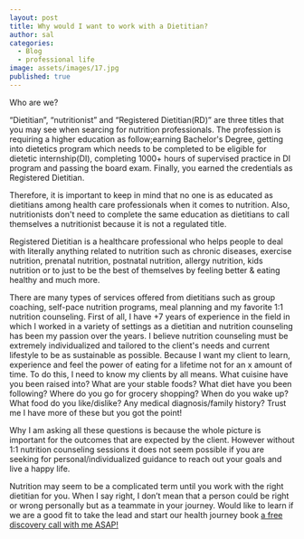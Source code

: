 ```yaml
---
layout: post
title: Why would I want to work with a Dietitian?
author: sal
categories:
  - Blog
  - professional life
image: assets/images/17.jpg
published: true
---
```


Who are we?

“Dietitian”, “nutritionist” and “Registered Dietitian(RD)” are three titles that you may see when searcing for nutrition professionals. The profession is requiring a higher education as follow;earning Bachelor's Degree, getting into dietetics program which needs to be completed to be eligible for dietetic internship(DI), completing 1000+ hours of supervised practice in DI program and passing the board exam. Finally, you earned the credentials as Registered Dietitian. 

Therefore, it is important to keep in mind that no one is as educated as dietitians among health care professionals when it comes to nutrition. Also, nutritionists don't need to complete the same education as dietitians to call themselves a nutritionist because it is not a regulated title. 

Registered Dietitian is a healthcare professional who helps people to deal with literally anything related to nutrition such as chronic diseases, exercise nutrition, prenatal nutrition, postnatal nutrition, allergy nutrition, kids nutrition or to just to be the best of themselves by feeling better & eating healthy and much more. 

There are many types of services offered from dietitians such as group coaching, self-pace nutrition programs, meal planning and my favorite 1:1 nutrition counseling. First of all, I have +7 years of experience in the field in which I worked in a variety of settings as a dietitian and nutrition counseling has been my passion over the years. I believe nutrition counseling must be extremely individualized and tailored to the client's needs and current lifestyle to be as sustainable as possible. Because I want my client to learn, experience and feel the power of eating for a lifetime not for an x amount of time. To do this, I need to know my clients by all means. What cuisine have you been raised into? What are your stable foods?  What diet have you been following? Where do you go for  grocery shopping? When do you wake up? What food do you like/dislike? Any medical diagnosis/family history? Trust me I have more of these but you got the point! 

Why I am asking all these questions is because the whole picture is important for the outcomes that are expected by the client. However without  1:1 nutrition counseling sessions it does not seem possible if you are seeking for personal/individualized guidance to reach out your goals and live a happy life. 

Nutrition may seem to be a complicated term until you work with the right dietitian for you. When I say right, I don’t mean that a person could be right or wrong personally but as a teammate in your journey. Would like to learn if we are a good fit to take the lead and start our health journey book [a free discovery call with me ASAP!](https://calendly.com/dietitiannewyork/15min "calendly ")
